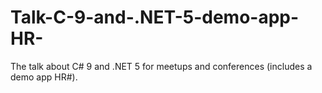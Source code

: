 # Talk-C-9-and-.NET-5-demo-app-HR-
The talk about C# 9 and .NET 5 for meetups and conferences (includes a demo app HR#).
